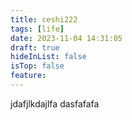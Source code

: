 ```yaml
---
title: ceshi222
tags: [life]
date: 2023-11-04 14:31:05
draft: true
hideInList: false
isTop: false
feature: 
---
```

jdafjlkdajlfa
dasfafafa

